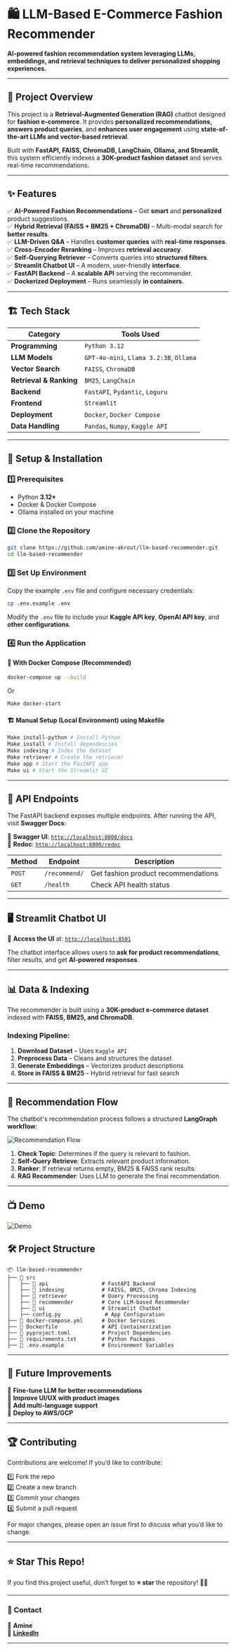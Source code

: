 # 🛍️ LLM-Based E-Commerce Fashion Recommender

**AI-powered fashion recommendation system leveraging LLMs, embeddings, and retrieval techniques to deliver personalized shopping experiences.**



---

## 🚀 Project Overview

This project is a **Retrieval-Augmented Generation (RAG)** chatbot designed for **fashion e-commerce**. It provides **personalized recommendations, answers product queries**, and **enhances user engagement** using **state-of-the-art LLMs and vector-based retrieval**.

Built with **FastAPI, FAISS, ChromaDB, LangChain, Ollama, and Streamlit**, this system efficiently indexes a **30K-product fashion dataset** and serves real-time recommendations.

---

## ✨ Features

✅ **AI-Powered Fashion Recommendations** – Get **smart** and **personalized** product suggestions.\
✅ **Hybrid Retrieval (FAISS + BM25 + ChromaDB)** – Multi-modal search for **better results**.\
✅ **LLM-Driven Q&A** – Handles **customer queries** with **real-time responses**.\
✅ **Cross-Encoder Reranking** – Improves **retrieval accuracy**.\
✅ **Self-Querying Retriever** – Converts queries into **structured filters**.\
✅ **Streamlit Chatbot UI** – A modern, user-friendly **interface**.\
✅ **FastAPI Backend** – A **scalable API** serving the recommender.\
✅ **Dockerized Deployment** – Runs seamlessly **in containers**.

---

## 🏗️ Tech Stack

| Category                | Tools Used                              |
| ----------------------- | --------------------------------------- |
| **Programming**         | `Python 3.12`                           |
| **LLM Models**          | `GPT-4o-mini`, `Llama 3.2:3B`, `Ollama` |
| **Vector Search**       | `FAISS`, `ChromaDB`                     |
| **Retrieval & Ranking** | `BM25`, `LangChain`                     |
| **Backend**             | `FastAPI`, `Pydantic`, `Loguru`         |
| **Frontend**            | `Streamlit`                             |
| **Deployment**          | `Docker`, `Docker Compose`              |
| **Data Handling**       | `Pandas`, `Numpy`, `Kaggle API`         |

---

## 🔧 Setup & Installation

### 1️⃣ Prerequisites

- Python **3.12+**
- Docker & Docker Compose
- Ollama installed on your machine

### 2️⃣ Clone the Repository

```bash
git clone https://github.com/amine-akrout/llm-based-recommender.git
cd llm-based-recommender
```

### 3️⃣ Set Up Environment

Copy the example `.env` file and configure necessary credentials:

```bash
cp .env.example .env
```

Modify the `.env` file to include your **Kaggle API key**, **OpenAI API key**, and **other configurations**.

### 4️⃣ Run the Application

#### 🐳 **With Docker Compose** (Recommended)

```bash
docker-compose up --build
```
Or 

```bash
Make docker-start
```

#### 🏗️ **Manual Setup (Local Environment) using Makefile**

```bash
Make install-python # Install Python
Make install # Install dependencies
Make indexing # Index the dataset
Make retriever # Create the retriever
Make app # Start the FastAPI app
Make ui # Start the Streamlit UI
```

---

## 📡 API Endpoints

The FastAPI backend exposes multiple endpoints. After running the API, visit **Swagger Docs**:

🔗 **Swagger UI**: [`http://localhost:8000/docs`](http://localhost:8000/docs)\
🔗 **Redoc**: [`http://localhost:8000/redoc`](http://localhost:8000/redoc)

| Method | Endpoint      | Description                         |
| ------ | ------------- | ----------------------------------- |
| `POST` | `/recommend/` | Get fashion product recommendations |
| `GET`  | `/health`     | Check API health status             |

---

## 🖥️ Streamlit Chatbot UI

🔗 **Access the UI** at: [`http://localhost:8501`](http://localhost:8501)

The chatbot interface allows users to **ask for product recommendations**, filter results, and get **AI-powered responses**.

---

## 📊 Data & Indexing

The recommender is built using a **30K-product e-commerce dataset** indexed with **FAISS, BM25, and ChromaDB**.

### Indexing Pipeline:

1. **Download Dataset** – Uses `Kaggle API`
2. **Preprocess Data** – Cleans and structures the dataset
3. **Generate Embeddings** – Vectorizes product descriptions
4. **Store in FAISS & BM25** – Hybrid retrieval for fast search

---


## 🔄 Recommendation Flow

The chatbot's recommendation process follows a structured **LangGraph workflow**:

![Recommendation Flow](assets/flow.png)

1. **Check Topic**: Determines if the query is relevant to fashion.
2. **Self-Query Retrieve**: Extracts relevant product information.
3. **Ranker**: If retrieval returns empty, BM25 & FAISS rank results.
4. **RAG Recommender**: Uses LLM to generate the final recommendation.



---
<!-- streamlit demo -->
## 📺 Demo 

![Demo](assets/demo.png)


## 🛠️ Project Structure

```
📦 llm-based-recommender
├── 📂 src
│   ├── 📂 api                 # FastAPI Backend
│   ├── 📂 indexing            # FAISS, BM25, Chroma Indexing
│   ├── 📂 retriever           # Query Processing
│   ├── 📂 recommender         # Core LLM-based Recommender
│   ├── 📂 ui                  # Streamlit Chatbot
│   ├── config.py              # App Configuration
├── 📄 docker-compose.yml      # Docker Services
├── 📄 Dockerfile              # API Containerization
├── 📄 pyproject.toml          # Project Dependencies
├── 📄 requirements.txt        # Python Packages
├── 📄 .env.example            # Environment Variables
```

---

## 🎯 Future Improvements

🔹 **Fine-tune LLM for better recommendations**\
🔹 **Improve UI/UX with product images**\
🔹 **Add multi-language support**\
🔹 **Deploy to AWS/GCP**

---

## 🏆 Contributing

Contributions are welcome! If you’d like to contribute:

1️⃣ Fork the repo\
2️⃣ Create a new branch\
3️⃣ Commit your changes\
4️⃣ Submit a pull request

For major changes, please open an issue first to discuss what you’d like to change.

---

## ⭐ Star This Repo!

If you find this project useful, don’t forget to **⭐ star** the repository! 🚀✨

---

### 📩 Contact

👤 **Amine**\
💼 [**LinkedIn**](https://linkedin.com/in/akroutamine)

---
